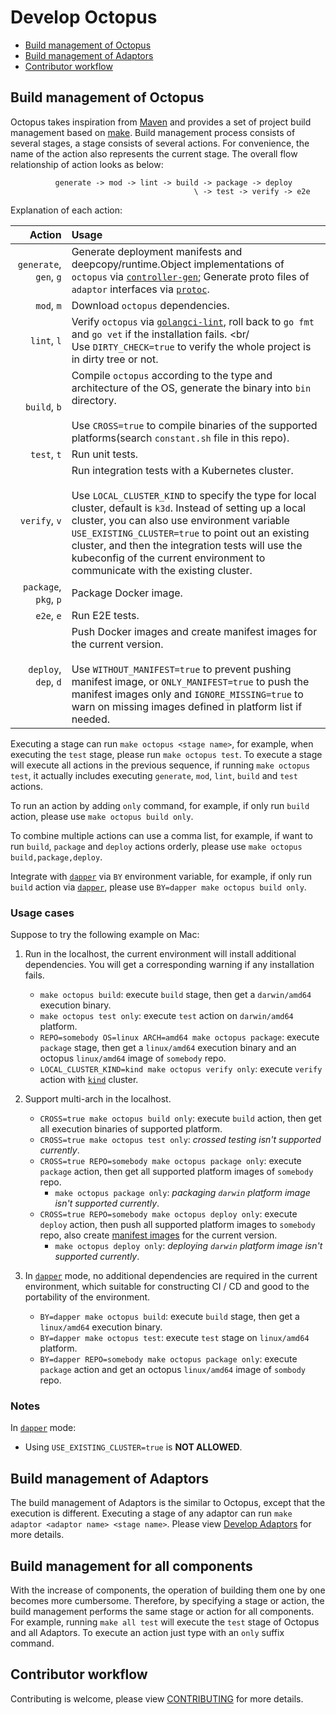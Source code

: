 # Develop Octopus

<!-- toc -->

- [Build management of Octopus](#build-management-of-octopus)
- [Build management of Adaptors](#build-management-of-adaptors)
- [Contributor workflow](#contributor-workflow)

<!-- /toc -->

## Build management of Octopus

Octopus takes inspiration from [Maven](https://maven.apache.org/) and provides a set of project build management based on [make](https://www.gnu.org/software/make/manual/make.html). Build management process consists of several stages, a stage consists of several actions. For convenience, the name of the action also represents the current stage. The overall flow relationship of action looks as below:

```text
          generate -> mod -> lint -> build -> package -> deploy
                                         \ -> test -> verify -> e2e
```

Explanation of each action:

| Action | Usage |
|---:|:---|
| `generate`, `gen`, `g` | Generate deployment manifests and deepcopy/runtime.Object implementations of `octopus` via [`controller-gen`](https://github.com/kubernetes-sigs/controller-tools/blob/master/cmd/controller-gen/main.go); Generate proto files of `adaptor` interfaces via [`protoc`](https://github.com/protocolbuffers/protobuf). |
| `mod`, `m` | Download `octopus` dependencies. |
| `lint`, `l` | Verify `octopus` via [`golangci-lint`](https://github.com/golangci/golangci-lint), roll back to `go fmt` and `go vet` if the installation fails. <br/<br/> Use `DIRTY_CHECK=true` to verify the whole project is in dirty tree or not. |
| `build`, `b` | Compile `octopus` according to the type and architecture of the OS, generate the binary into `bin` directory. <br/><br/> Use `CROSS=true` to compile binaries of the supported platforms(search `constant.sh` file in this repo). |
| `test`, `t` | Run unit tests. |
| `verify`, `v` | Run integration tests with a Kubernetes cluster. <br/><br/> Use `LOCAL_CLUSTER_KIND` to specify the type for local cluster, default is `k3d`. Instead of setting up a local cluster, you can also use environment variable `USE_EXISTING_CLUSTER=true` to point out an existing cluster, and then the integration tests will use the kubeconfig of the current environment to communicate with the existing cluster. |
| `package`, `pkg`, `p` | Package Docker image. |
| `e2e`, `e` | Run E2E tests. |
| `deploy`, `dep`, `d` | Push Docker images and create manifest images for the current version. <br/><br/> Use `WITHOUT_MANIFEST=true` to prevent pushing manifest image, or `ONLY_MANIFEST=true` to push the manifest images only and `IGNORE_MISSING=true` to warn on missing images defined in platform list if needed. |

Executing a stage can run `make octopus <stage name>`, for example, when executing the `test` stage, please run `make octopus test`. To execute a stage will execute all actions in the previous sequence, if running `make octopus test`, it actually includes executing `generate`, `mod`, `lint`, `build` and `test` actions.

To run an action by adding `only` command, for example, if only run `build` action, please use `make octopus build only`.

To combine multiple actions can use a comma list, for example, if want to run `build`, `package` and `deploy` actions orderly, please use `make octopus build,package,deploy`.

Integrate with [`dapper`](https://github.com/rancher/dapper) via `BY` environment variable, for example, if only run `build` action via [`dapper`](https://github.com/rancher/dapper), please use `BY=dapper make octopus build only`. 

### Usage cases

Suppose to try the following example on Mac:

1. Run in the localhost, the current environment will install additional dependencies. You will get a corresponding warning if any installation fails.
    - `make octopus build`: execute `build` stage, then get a `darwin/amd64` execution binary.
    - `make octopus test only`: execute `test` action on `darwin/amd64` platform.
    - `REPO=somebody OS=linux ARCH=amd64 make octopus package`: execute `package` stage, then get a `linux/amd64` execution binary and an octopus `linux/amd64` image of `somebody` repo.
    - `LOCAL_CLUSTER_KIND=kind make octopus verify only`: execute `verify` action with [`kind`](https://github.com/kubernetes-sigs/kind) cluster.

1. Support multi-arch in the localhost.
    - `CROSS=true make octopus build only`: execute `build` action, then get all execution binaries of supported platform.
    - `CROSS=true make octopus test only`: _crossed testing isn't supported currently_.
    - `CROSS=true REPO=somebody make octopus package only`: execute `package` action, then get all supported platform images of `somebody` repo.
        + `make octopus package only`: _packaging `darwin` platform image isn't supported currently_.
    - `CROSS=true REPO=somebody make octopus deploy only`: execute `deploy` action, then push all supported platform images to `somebody` repo, also create [manifest images](https://docs.docker.com/engine/reference/commandline/manifest/) for the current version.
        + `make octopus deploy only`: _deploying `darwin` platform image isn't supported currently_.
    
1. In [`dapper`](https://github.com/rancher/dapper) mode, no additional dependencies are required in the current environment, which suitable for constructing CI / CD and good to the portability of the environment.
    - `BY=dapper make octopus build`: execute `build` stage, then get a `linux/amd64` execution binary.
    - `BY=dapper make octopus test`: execute `test` stage on `linux/amd64` platform.
    - `BY=dapper REPO=somebody make octopus package only`: execute `package` action and get an octopus `linux/amd64` image of `sombody` repo.

### Notes

In [`dapper`](https://github.com/rancher/dapper) mode:
- Using `USE_EXISTING_CLUSTER=true` is **NOT ALLOWED**.

## Build management of Adaptors

The build management of Adaptors is the similar to Octopus, except that the execution is different. Executing a stage of any adaptor can run `make adaptor <adaptor name> <stage name>`. Please view [Develop Adaptors](../adaptors/develop.md) for more details.

## Build management for all components

With the increase of components, the operation of building them one by one becomes more cumbersome. Therefore, by specifying a stage or action, the build management performs the same stage or action for all components. For example, running `make all test` will execute the `test` stage of Octopus and all Adaptors. To execute an action just type with an `only` suffix command.

## Contributor workflow

Contributing is welcome, please view [CONTRIBUTING](../../CONTRIBUTING.md) for more details.

